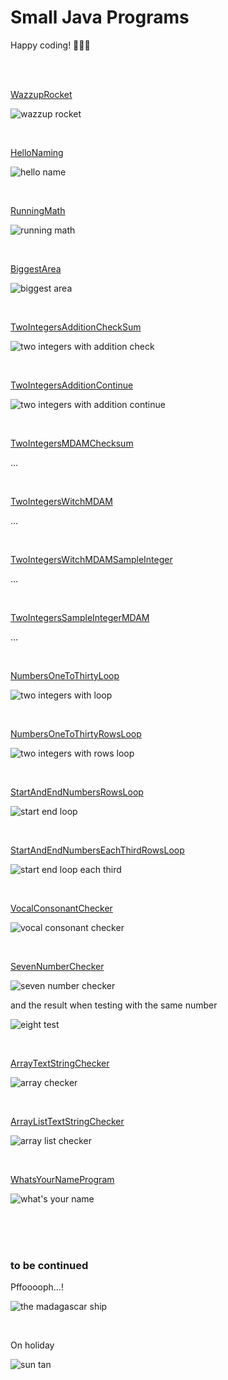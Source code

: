 # Small Java Programs

Happy coding! 🌴🐧🤓

<br>
<br>

[WazzupRocket](https://github.com/evajavadev/SmallJavaPrograms/blob/master/WazzupRocket.java)

![wazzup rocket](/images/wazzuprocket.jpg)

<br>

[HelloNaming](https://github.com/evajavadev/SmallJavaPrograms/blob/master/Task01_HelloNaming.java)

![hello name](/images/task01naming.jpg)

<br>

[RunningMath](https://github.com/evajavadev/SmallJavaPrograms/blob/master/Task02_RunningMath.java)

![running math](/images/task02runningmath.jpg)

<br>

[BiggestArea](https://github.com/evajavadev/SmallJavaPrograms/blob/master/Task03_BiggestArea.java)

![biggest area](/images/task03biggestarea.jpg)

<br>

[TwoIntegersAdditionCheckSum](https://github.com/evajavadev/SmallJavaPrograms/blob/master/Task04_ArithmeticsSchool/Ovning1_TwoIntegersAdditionCheckSum.java)

![two integers with addition check](/images/ovning1addition.jpg)

<br>

[TwoIntegersAdditionContinue](https://github.com/evajavadev/SmallJavaPrograms/blob/master/Task04_ArithmeticsSchool/Ovning2_TwoIntegersAdditionContinue.java)

![two integers with addition continue](/images/ovning2additioncontinue.jpg)

<br>

[TwoIntegersMDAMChecksum](https://github.com/evajavadev/SmallJavaPrograms/blob/master/x.java)

...

<br>

[TwoIntegersWitchMDAM](https://github.com/evajavadev/SmallJavaPrograms/blob/master/x.java)

...

<br>

[TwoIntegersWitchMDAMSampleInteger](https://github.com/evajavadev/SmallJavaPrograms/blob/master/x.java)

...

<br>

[TwoIntegersSampleIntegerMDAM](https://github.com/evajavadev/SmallJavaPrograms/blob/master/x.java)

...

<br>

[NumbersOneToThirtyLoop](https://github.com/evajavadev/SmallJavaPrograms/blob/master/Task05_IntegerSequences/Ovning1_NumbersOneToThirtyLoop.java)

![two integers with loop](/images/task05ovn1numberonethirtyloop.jpg)

<br>

[NumbersOneToThirtyRowsLoop](https://github.com/evajavadev/SmallJavaPrograms/blob/master/Task05_IntegerSequences/Ovning2_NumbersOneToThirtyInRowsLoop.java)

![two integers with rows loop](/images/task05ovn2numbersrowsloop.jpg)

<br>

[StartAndEndNumbersRowsLoop](https://github.com/evajavadev/SmallJavaPrograms/blob/master/Task06_StartAndStopLoops/Ovning1_BeginningAndEndNumbersRowsLoop.java)

![start end loop](/images/task06ovn1beginandendloop.jpg)

<br>

[StartAndEndNumbersEachThirdRowsLoop](https://github.com/evajavadev/SmallJavaPrograms/blob/master/Task06_StartAndStopLoops/Ovning2_BeginningAndEndNumbersEachThirdRowsLoop.java)

![start end loop each third](/images/task06ovn2beginendeachthirdloop.jpg)

<br>

[VocalConsonantChecker](https://github.com/evajavadev/SmallJavaPrograms/blob/master/Task07_VocalConsonantChecker/Task07_VocalConsonantChecker.java)

![vocal consonant checker](/images/task07vocalconsonantchecker.jpg)

<br>

[SevenNumberChecker](https://github.com/evajavadev/SmallJavaPrograms/blob/master/Task08_SevenNumberChecker/Task08_SevenNumberChecker.java)

![seven number checker](/images/task08sevennumberchecker.jpg)

and the result when testing with the same number

![eight test](/images/task08eighttest.jpg)

<br>

[ArrayTextStringChecker](https://github.com/evajavadev/SmallJavaPrograms/blob/master/Task09_ArrayTextStringChecker.java)

![array checker](/images/task09stringchecker.jpg) 

<br>

[ArrayListTextStringChecker](https://github.com/evajavadev/SmallJavaPrograms/blob/master/Task10_ArrayListTextStringChecker.java)

![array list checker](/images/task10arraylistchecker.jpg)  

<br>

[WhatsYourNameProgram](https://github.com/evajavadev/SmallJavaPrograms/blob/master/Task11_WhatsYourNameProgram)

![what's your name](/images/task11yourname.jpg)  

<br>
<br>
<br>

### to be continued

Pffooooph...! 

![the madagascar ship](/images/pffooooph.jpg) 

<br>
 
On holiday 

![sun tan](/images/madagascarholidays.jpg) 
 